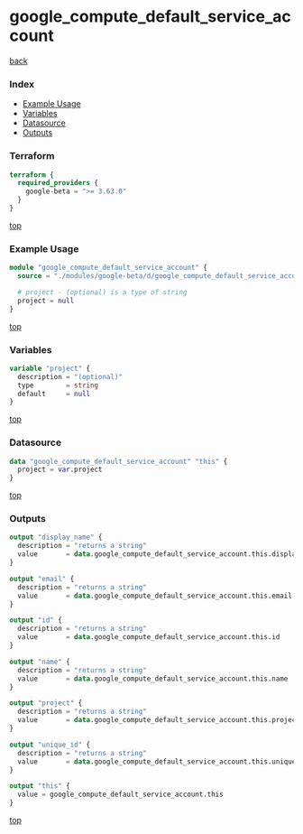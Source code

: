 # google_compute_default_service_account

[back](../google-beta.md)

### Index

- [Example Usage](#example-usage)
- [Variables](#variables)
- [Datasource](#datasource)
- [Outputs](#outputs)

### Terraform

```terraform
terraform {
  required_providers {
    google-beta = ">= 3.63.0"
  }
}
```

[top](#index)

### Example Usage

```terraform
module "google_compute_default_service_account" {
  source = "./modules/google-beta/d/google_compute_default_service_account"

  # project - (optional) is a type of string
  project = null
}
```

[top](#index)

### Variables

```terraform
variable "project" {
  description = "(optional)"
  type        = string
  default     = null
}
```

[top](#index)

### Datasource

```terraform
data "google_compute_default_service_account" "this" {
  project = var.project
}
```

[top](#index)

### Outputs

```terraform
output "display_name" {
  description = "returns a string"
  value       = data.google_compute_default_service_account.this.display_name
}

output "email" {
  description = "returns a string"
  value       = data.google_compute_default_service_account.this.email
}

output "id" {
  description = "returns a string"
  value       = data.google_compute_default_service_account.this.id
}

output "name" {
  description = "returns a string"
  value       = data.google_compute_default_service_account.this.name
}

output "project" {
  description = "returns a string"
  value       = data.google_compute_default_service_account.this.project
}

output "unique_id" {
  description = "returns a string"
  value       = data.google_compute_default_service_account.this.unique_id
}

output "this" {
  value = google_compute_default_service_account.this
}
```

[top](#index)